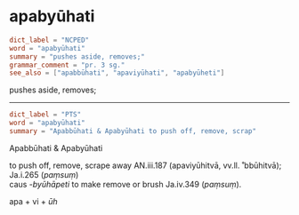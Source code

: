 # apabyūhati

``` toml
dict_label = "NCPED"
word = "apabyūhati"
summary = "pushes aside, removes;"
grammar_comment = "pr. 3 sg."
see_also = ["apabbūhati", "apaviyūhati", "apabyūheti"]
```

pushes aside, removes;

--------------------

``` toml
dict_label = "PTS"
word = "apabyūhati"
summary = "Apabbūhati & Apabyūhati to push off, remove, scrap"
```

Apabbūhati & Apabyūhati

to push off, remove, scrape away AN.iii.187 (apaviyūhitvā, vv.ll. ˚bbūhitvā); Ja.i.265 (*paṃsuṃ*)  
caus *\-byūhāpeti* to make remove or brush Ja.iv.349 (*paṃsuṃ*).

apa \+ vi \+ *ūh*

